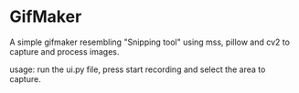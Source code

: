 # GifMaker
A simple gifmaker resembling "Snipping tool" using mss, pillow and cv2 to capture and process images.

usage:
run the ui.py file, press start recording and select the area to capture.
